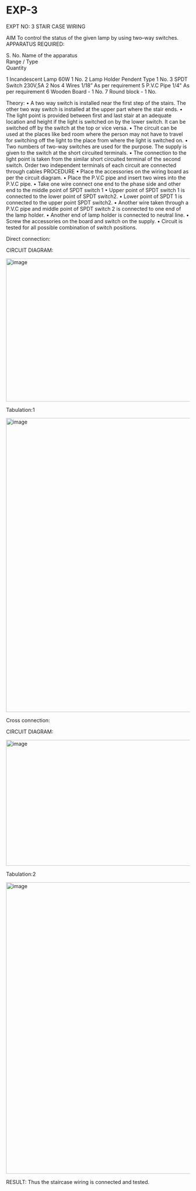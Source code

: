 # EXP-3
EXPT NO: 3				STAIR CASE WIRING                     

 
AIM
 To control the status of the given lamp by using two–way switches. 
APPARATUS REQUIRED:

S. No.
Name of the apparatus	
Range / Type	
Quantity

1	Incandescent Lamp	60W	1 No.
2	Lamp Holder	Pendent Type	1 No.
3	SPDT Switch	230V,5A	2 Nos
4	Wires	1/18”	As per requirement
5	P.V.C Pipe	1/4"	As per requirement
6	Wooden Board	-	1 No.
7	Round block	-	1 No.


Theory:
•	A two way switch is installed near the first step of the stairs. The other two way switch is installed at the upper part where the stair ends.
•	The light point is provided between first and last stair at an adequate location and height if the light is switched on by the lower switch. It can be switched off by the switch at the top or vice versa.
•	The circuit can be used at the places like bed room where the person may  not  have  to  travel for switching off the light to the place from where the light is switched on.
•	Two  numbers  of  two-way  switches  are  used  for  the  purpose.  The supply is given to the switch at the short circuited terminals.
•	The  connection  to  the  light  point  is  taken  from  the  similar  short circuited  terminal  of  the   second  switch.   Order  two  independent terminals of each circuit are connected through  cables 
PROCEDURE
•  Place the accessories on the wiring board as per the circuit diagram.
•  Place the P.V.C pipe and insert two wires into the P.V.C pipe.
•	Take one wire connect one end to the phase side and other end to the middle point of SPDT switch 1
•  Upper point of SPDT switch 1 is connected to the lower point of SPDT
switch2.
•  Lower point of SPDT 1 is connected to the upper point SPDT switch2.
•	Another wire taken through a P.V.C pipe and middle point of SPDT switch 2 is connected to one end of the lamp holder.
•  Another end of lamp holder is connected to neutral line.
•  Screw the accessories on the board and switch on the supply.
•  Circuit is tested for all possible combination of switch positions.


Direct connection: 

CIRCUIT DIAGRAM:

<img width="1006" height="391" alt="image" src="https://github.com/user-attachments/assets/412ed66e-aa11-43f7-9b73-d3f792f28d3b" />

Tabulation:1

<img width="1280" height="803" alt="image" src="https://github.com/user-attachments/assets/2a46ee3f-d726-4272-9526-9d31e624ce48" />

	
Cross connection:

CIRCUIT DIAGRAM:

<img width="925" height="344" alt="image" src="https://github.com/user-attachments/assets/0364a4aa-c55c-485d-872e-da49731fe807" />


Tabulation:2

<img width="1280" height="796" alt="image" src="https://github.com/user-attachments/assets/8f29571c-721e-4856-9bf4-9c7b4b5d5a8b" />


RESULT:
Thus the staircase wiring is connected and tested.

